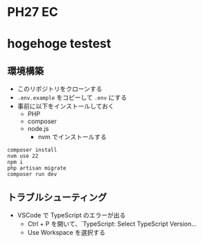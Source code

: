 # PH27 EC

# hogehoge testest

## 環境構築

- このリポジトリをクローンする
- `.env.example` をコピーして `.env` にする
- 事前に以下をインストールしておく
    - PHP
    - composer
    - node.js
        - nvm でインストールする

```
composer install
nvm use 22
npm i
php artisan migrate
composer run dev
```

## トラブルシューティング

- VSCode で TypeScript のエラーが出る
    - Ctrl + P を開いて、`TypeScript: Select TypeScript Version...
    - Use Workspace を選択する
